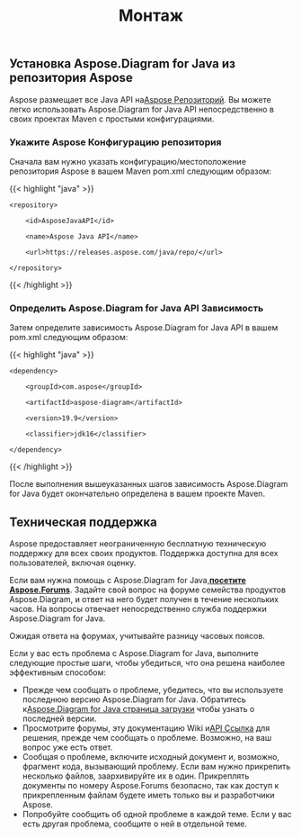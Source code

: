 ﻿---
title: Монтаж
type: docs
weight: 50
url: /ru/java/installation/
---
## **Установка Aspose.Diagram for Java из репозитория Aspose**
Aspose размещает все Java API на[Aspose Репозиторий](https://releases.aspose.com/webapp/java/repo/com/aspose/). Вы можете легко использовать Aspose.Diagram for Java API непосредственно в своих проектах Maven с простыми конфигурациями.
### **Укажите Aspose Конфигурацию репозитория**
Сначала вам нужно указать конфигурацию/местоположение репозитория Aspose в вашем Maven pom.xml следующим образом:

{{< highlight "java" >}}

 <repositories>

    <repository>

        <id>AsposeJavaAPI</id>

        <name>Aspose Java API</name>

        <url>https://releases.aspose.com/java/repo/</url>

    </repository>

</repositories>

{{< /highlight >}}
### **Определить Aspose.Diagram for Java API Зависимость**
Затем определите зависимость Aspose.Diagram for Java API в вашем pom.xml следующим образом:

{{< highlight "java" >}}

 <dependencies>

    <dependency>

        <groupId>com.aspose</groupId>

        <artifactId>aspose-diagram</artifactId>

        <version>19.9</version>

        <classifier>jdk16</classifier>

    </dependency>

</dependencies>

{{< /highlight >}}

После выполнения вышеуказанных шагов зависимость Aspose.Diagram for Java будет окончательно определена в вашем проекте Maven.
## **Техническая поддержка**
Aspose предоставляет неограниченную бесплатную техническую поддержку для всех своих продуктов. Поддержка доступна для всех пользователей, включая оценку.

 Если вам нужна помощь с Aspose.Diagram for Java,[**посетите Aspose.Forums**](https://forum.aspose.com/c/diagram/17). Задайте свой вопрос на форуме семейства продуктов Aspose.Diagram, и ответ на него будет получен в течение нескольких часов. На вопросы отвечает непосредственно служба поддержки Aspose.Diagram for Java.

Ожидая ответа на форумах, учитывайте разницу часовых поясов.

Если у вас есть проблема с Aspose.Diagram for Java, выполните следующие простые шаги, чтобы убедиться, что она решена наиболее эффективным способом:

-  Прежде чем сообщать о проблеме, убедитесь, что вы используете последнюю версию Aspose.Diagram for Java. Обратитесь к[Aspose.Diagram for Java страница загрузки](https://downloads.aspose.com/diagram/java) чтобы узнать о последней версии.
-  Просмотрите форумы, эту документацию Wiki и[API Ссылка](https://reference.aspose.com/diagram/java) для решения, прежде чем сообщать о проблеме. Возможно, на ваш вопрос уже есть ответ.
- Сообщая о проблеме, включите исходный документ и, возможно, фрагмент кода, вызывающий проблему. Если вам нужно прикрепить несколько файлов, заархивируйте их в один. Прикреплять документы по номеру Aspose.Forums безопасно, так как доступ к прикрепленным файлам будете иметь только вы и разработчики Aspose.
- Попробуйте сообщить об одной проблеме в каждой теме. Если у вас есть другая проблема, сообщите о ней в отдельной теме.
